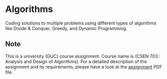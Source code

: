 # Algorithms
Coding solutions to multiple problems using different types of algorithms like Divide &amp; Conquer, Greedy, and Dynamic Programming.

## Note
This is a university (GUC) course assignment. Course name is (CSEN 703 : Analysis and Design of Algorithms). For a detailed description of the assignment and its requirements, please have a look at the [assignment](<./Assignment 1.pdf>) PDF file.
